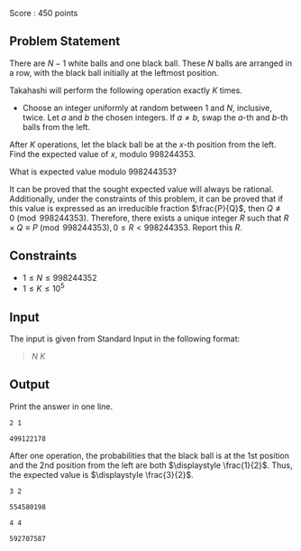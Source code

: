 Score : $450$ points

## Problem Statement

There are $N - 1$ white balls and one black ball. These $N$ balls are arranged in a row, with the black ball initially at the leftmost position.

Takahashi will perform the following operation exactly $K$ times.

- Choose an integer uniformly at random between $1$ and $N$, inclusive, twice. Let $a$ and $b$ the chosen integers. If $a \neq b$, swap the $a$-th and $b$-th balls from the left.

After $K$ operations, let the black ball be at the $x$-th position from the left. Find the expected value of $x$, modulo $998244353$.

What is expected value modulo $998244353$?

It can be proved that the sought expected value will always be rational. Additionally, under the constraints of this problem, it can be proved that if this value is expressed as an irreducible fraction $\frac{P}{Q}$, then $Q \not \equiv 0 \pmod{998244353}$. Therefore, there exists a unique integer $R$ such that $R \times Q \equiv P \pmod{998244353}, 0 \leq R < 998244353$. Report this $R$.

## Constraints

- $1 \leq N \leq 998244352$
- $1 \leq K \leq 10^5$

## Input

The input is given from Standard Input in the following format:

> $N$ $K$

## Output

Print the answer in one line.

```input1
2 1
```

```output1
499122178
```

After one operation, the probabilities that the black ball is at the 1st position and the 2nd position from the left are both $\displaystyle \frac{1}{2}$. Thus, the expected value is $\displaystyle \frac{3}{2}$.

```input2
3 2
```

```output2
554580198
```

```input3
4 4
```

```output3
592707587
```